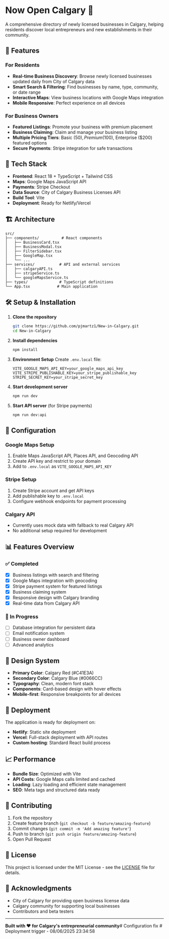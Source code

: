 # Now Open Calgary 🍁

A comprehensive directory of newly licensed businesses in Calgary, helping residents discover local entrepreneurs and new establishments in their community.

## 🌟 Features

### For Residents
- **Real-time Business Discovery**: Browse newly licensed businesses updated daily from City of Calgary data
- **Smart Search & Filtering**: Find businesses by name, type, community, or date range
- **Interactive Maps**: View business locations with Google Maps integration
- **Mobile Responsive**: Perfect experience on all devices

### For Business Owners
- **Featured Listings**: Promote your business with premium placement
- **Business Claiming**: Claim and manage your business listing
- **Multiple Pricing Tiers**: Basic ($50), Premium ($100), Enterprise ($200) featured options
- **Secure Payments**: Stripe integration for safe transactions

## 🚀 Tech Stack

- **Frontend**: React 18 + TypeScript + Tailwind CSS
- **Maps**: Google Maps JavaScript API
- **Payments**: Stripe Checkout
- **Data Source**: City of Calgary Business Licenses API
- **Build Tool**: Vite
- **Deployment**: Ready for Netlify/Vercel

## 🏗️ Architecture

```
src/
├── components/          # React components
│   ├── BusinessCard.tsx
│   ├── BusinessModal.tsx
│   ├── FilterSidebar.tsx
│   ├── GoogleMap.tsx
│   └── ...
├── services/           # API and external services
│   ├── calgaryAPI.ts
│   ├── stripeService.ts
│   └── googleMapsService.ts
├── types/              # TypeScript definitions
└── App.tsx            # Main application
```

## 🛠️ Setup & Installation

1. **Clone the repository**
   ```bash
   git clone https://github.com/pjmartz1/New-in-Calgary.git
   cd New-in-Calgary
   ```

2. **Install dependencies**
   ```bash
   npm install
   ```

3. **Environment Setup**
   Create `.env.local` file:
   ```env
   VITE_GOOGLE_MAPS_API_KEY=your_google_maps_api_key
   VITE_STRIPE_PUBLISHABLE_KEY=your_stripe_publishable_key
   STRIPE_SECRET_KEY=your_stripe_secret_key
   ```

4. **Start development server**
   ```bash
   npm run dev
   ```

5. **Start API server** (for Stripe payments)
   ```bash
   npm run dev:api
   ```

## 🔧 Configuration

### Google Maps Setup
1. Enable Maps JavaScript API, Places API, and Geocoding API
2. Create API key and restrict to your domain
3. Add to `.env.local` as `VITE_GOOGLE_MAPS_API_KEY`

### Stripe Setup
1. Create Stripe account and get API keys
2. Add publishable key to `.env.local`
3. Configure webhook endpoints for payment processing

### Calgary API
- Currently uses mock data with fallback to real Calgary API
- No additional setup required for development

## 📊 Features Overview

### ✅ Completed
- [x] Business listings with search and filtering
- [x] Google Maps integration with geocoding
- [x] Stripe payment system for featured listings
- [x] Business claiming system
- [x] Responsive design with Calgary branding
- [x] Real-time data from Calgary API

### 🚧 In Progress
- [ ] Database integration for persistent data
- [ ] Email notification system
- [ ] Business owner dashboard
- [ ] Advanced analytics

## 🎨 Design System

- **Primary Color**: Calgary Red (#C41E3A)
- **Secondary Color**: Calgary Blue (#0066CC)
- **Typography**: Clean, modern font stack
- **Components**: Card-based design with hover effects
- **Mobile-first**: Responsive breakpoints for all devices

## 🚀 Deployment

The application is ready for deployment on:
- **Netlify**: Static site deployment
- **Vercel**: Full-stack deployment with API routes
- **Custom hosting**: Standard React build process

## 📈 Performance

- **Bundle Size**: Optimized with Vite
- **API Costs**: Google Maps calls limited and cached
- **Loading**: Lazy loading and efficient state management
- **SEO**: Meta tags and structured data ready

## 🤝 Contributing

1. Fork the repository
2. Create feature branch (`git checkout -b feature/amazing-feature`)
3. Commit changes (`git commit -m 'Add amazing feature'`)
4. Push to branch (`git push origin feature/amazing-feature`)
5. Open Pull Request

## 📄 License

This project is licensed under the MIT License - see the [LICENSE](LICENSE) file for details.

## 🙏 Acknowledgments

- City of Calgary for providing open business license data
- Calgary community for supporting local businesses
- Contributors and beta testers

---

**Built with ❤️ for Calgary's entrepreneurial community**#   C o n f i g u r a t i o n   f i x  
 #   D e p l o y m e n t   t r i g g e r   -   0 8 / 0 6 / 2 0 2 5   2 3 : 3 4 : 5 8  
 